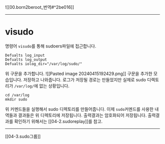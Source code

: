 ![[00.born2beroot_번역#^2be016]]
***
# visudo
명령어 `visudo`를 통해 sudoers파일에 접근합니다.
```
Defualts log_input
Defualts log_output
Defualts iolog_dir="/var/log/sudo/"
```
위 구문을 추가합니다.
![[Pasted image 20240415192429.png]]
구문을 추가한 모습입니다. 저장하고 나와줍니다.
로그가 저장될 경로는 만들었지만 실제로 sudo 디렉토리가
`/var/log/`에 없는 상황입니다.
```
cd /var/log
mkdir sudo
```
위 커멘드들을 실행해서 sudo 디렉토리를 만들어줍니다.
이제 `sudo`커멘드를 사용한 내역들과 결과들은 위 디렉토리에 저장됩니다.
출력결과는 암호화되어 저장됩니다.
출력결과를 확인하기 위해서는 [[04-2.sudoreplay]]를 참고.
***
[[04-3.sudo그룹]]